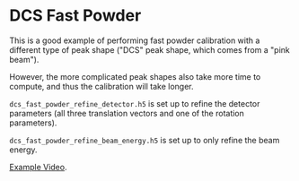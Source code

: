 DCS Fast Powder
===============

This is a good example of performing fast powder calibration with a different
type of peak shape ("DCS" peak shape, which comes from a "pink beam").

However, the more complicated peak shapes also take more time to compute, and
thus the calibration will take longer.

`dcs_fast_powder_refine_detector.h5` is set up to refine the detector parameters
(all three translation vectors and one of the rotation parameters).

`dcs_fast_powder_refine_beam_energy.h5` is set up to only refine the beam
energy.

[Example Video](https://drive.google.com/file/d/1z7LmRHTU_tb0xxKr3zsih5cQgN2TUXCn/view?usp=share_link).
